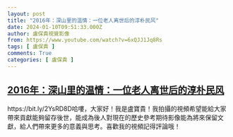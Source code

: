 ```yaml
---
layout: post
title: "2016年：深山里的温情：一位老人离世后的淳朴民风"
date: 2024-01-10T09:51:33.000Z
author: 盧保貴視覺影像
from: https://www.youtube.com/watch?v=6xQJJ1Jq8Rs
tags: [ 盧保貴 ]
comments: True
categories: [ 盧保貴 ]
---
```

<!--1704880293000-->
[2016年：深山里的温情：一位老人离世后的淳朴民风](https://www.youtube.com/watch?v=6xQJJ1Jq8Rs)
------

<div>
https://bit.ly/2YsRD8D哈嘍，大家好！我是盧寶貴！我拍攝的視頻希望能給大家帶來貢獻能夠留存後世，能成為後人對現在的歷史參考期待影像能為將來保留文獻，給人們帶來更多的意義與思考。喜歡我的視頻記得評論哦！
</div>
